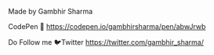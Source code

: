 Made by Gambhir Sharma

CodePen 🔗
https://codepen.io/gambhirsharma/pen/abwJrwb

Do Follow me
🐦Twitter https://twitter.com/gambhir_sharma/
